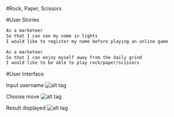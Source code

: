 #Rock, Paper, Scissors

#User Stories

```sh
As a marketeer
So that I can see my name in lights
I would like to register my name before playing an online game

As a marketeer
So that I can enjoy myself away from the daily grind
I would like to be able to play rock/paper/scissors
```

#User Interface

Input username
![alt tag](http://imgur.com/JfJ6UQn)

Choose move
![alt tag](http://imgur.com/GwKRKB7)

Result displayed
![alt tag](http://imgur.com/LrB1Uk1)
